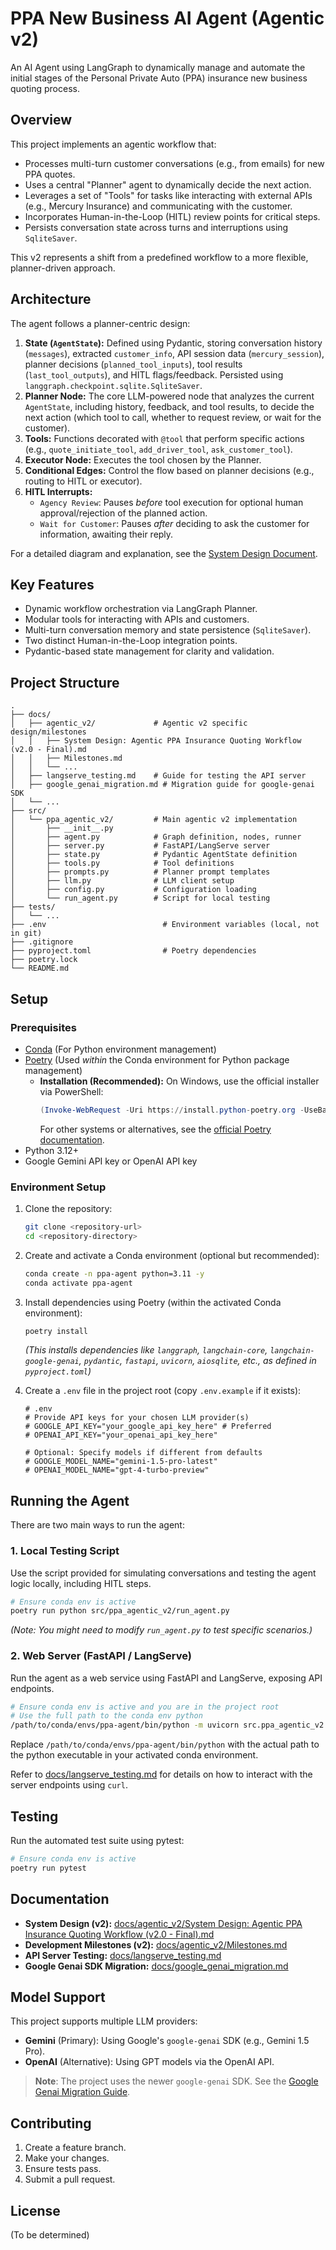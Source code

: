 # PPA New Business AI Agent (Agentic v2)

An AI Agent using LangGraph to dynamically manage and automate the initial stages of the Personal Private Auto (PPA) insurance new business quoting process.

## Overview

This project implements an agentic workflow that:
- Processes multi-turn customer conversations (e.g., from emails) for new PPA quotes.
- Uses a central "Planner" agent to dynamically decide the next action.
- Leverages a set of "Tools" for tasks like interacting with external APIs (e.g., Mercury Insurance) and communicating with the customer.
- Incorporates Human-in-the-Loop (HITL) review points for critical steps.
- Persists conversation state across turns and interruptions using `SqliteSaver`.

This v2 represents a shift from a predefined workflow to a more flexible, planner-driven approach.

## Architecture

The agent follows a planner-centric design:

1.  **State (`AgentState`):** Defined using Pydantic, storing conversation history (`messages`), extracted `customer_info`, API session data (`mercury_session`), planner decisions (`planned_tool_inputs`), tool results (`last_tool_outputs`), and HITL flags/feedback. Persisted using `langgraph.checkpoint.sqlite.SqliteSaver`.
2.  **Planner Node:** The core LLM-powered node that analyzes the current `AgentState`, including history, feedback, and tool results, to decide the next action (which tool to call, whether to request review, or wait for the customer).
3.  **Tools:** Functions decorated with `@tool` that perform specific actions (e.g., `quote_initiate_tool`, `add_driver_tool`, `ask_customer_tool`).
4.  **Executor Node:** Executes the tool chosen by the Planner.
5.  **Conditional Edges:** Control the flow based on planner decisions (e.g., routing to HITL or executor).
6.  **HITL Interrupts:**
    *   `Agency Review`: Pauses *before* tool execution for optional human approval/rejection of the planned action.
    *   `Wait for Customer`: Pauses *after* deciding to ask the customer for information, awaiting their reply.

For a detailed diagram and explanation, see the [System Design Document](docs/agentic_v2/System%20Design:%20Agentic%20PPA%20Insurance%20Quoting%20Workflow%20(v2.0%20-%20Final).md).

## Key Features

- Dynamic workflow orchestration via LangGraph Planner.
- Modular tools for interacting with APIs and customers.
- Multi-turn conversation memory and state persistence (`SqliteSaver`).
- Two distinct Human-in-the-Loop integration points.
- Pydantic-based state management for clarity and validation.

## Project Structure

```
.
├── docs/
│   ├── agentic_v2/             # Agentic v2 specific design/milestones
│   │   ├── System Design: Agentic PPA Insurance Quoting Workflow (v2.0 - Final).md
│   │   ├── Milestones.md
│   │   └── ...
│   ├── langserve_testing.md    # Guide for testing the API server
│   ├── google_genai_migration.md # Migration guide for google-genai SDK
│   └── ...
├── src/
│   └── ppa_agentic_v2/         # Main agentic v2 implementation
│       ├── __init__.py
│       ├── agent.py            # Graph definition, nodes, runner
│       ├── server.py           # FastAPI/LangServe server
│       ├── state.py            # Pydantic AgentState definition
│       ├── tools.py            # Tool definitions
│       ├── prompts.py          # Planner prompt templates
│       ├── llm.py              # LLM client setup
│       ├── config.py           # Configuration loading
│       └── run_agent.py        # Script for local testing
├── tests/
│   └── ...
├── .env                          # Environment variables (local, not in git)
├── .gitignore
├── pyproject.toml                # Poetry dependencies
├── poetry.lock
└── README.md
```

## Setup

### Prerequisites

- [Conda](https://docs.conda.io/en/latest/) (For Python environment management)
- [Poetry](https://python-poetry.org/) (Used *within* the Conda environment for Python package management)
  - **Installation (Recommended):** On Windows, use the official installer via PowerShell:
    ```powershell
    (Invoke-WebRequest -Uri https://install.python-poetry.org -UseBasicParsing).Content | py -
    ```
    For other systems or alternatives, see the [official Poetry documentation](https://python-poetry.org/docs/#installation).
- Python 3.12+
- Google Gemini API key or OpenAI API key

### Environment Setup

1.  Clone the repository:
    ```bash
    git clone <repository-url>
    cd <repository-directory>
    ```

2.  Create and activate a Conda environment (optional but recommended):
    ```bash
    conda create -n ppa-agent python=3.11 -y
    conda activate ppa-agent
    ```

3.  Install dependencies using Poetry (within the activated Conda environment):
    ```bash
    poetry install
    ```
    *(This installs dependencies like `langgraph`, `langchain-core`, `langchain-google-genai`, `pydantic`, `fastapi`, `uvicorn`, `aiosqlite`, etc., as defined in `pyproject.toml`)*

4.  Create a `.env` file in the project root (copy `.env.example` if it exists):
    ```dotenv
    # .env
    # Provide API keys for your chosen LLM provider(s)
    # GOOGLE_API_KEY="your_google_api_key_here" # Preferred
    # OPENAI_API_KEY="your_openai_api_key_here"

    # Optional: Specify models if different from defaults
    # GOOGLE_MODEL_NAME="gemini-1.5-pro-latest"
    # OPENAI_MODEL_NAME="gpt-4-turbo-preview"
    ```

## Running the Agent

There are two main ways to run the agent:

### 1. Local Testing Script

Use the script provided for simulating conversations and testing the agent logic locally, including HITL steps.

```bash
# Ensure conda env is active
poetry run python src/ppa_agentic_v2/run_agent.py
```
*(Note: You might need to modify `run_agent.py` to test specific scenarios.)*

### 2. Web Server (FastAPI / LangServe)

Run the agent as a web service using FastAPI and LangServe, exposing API endpoints.

```bash
# Ensure conda env is active and you are in the project root
# Use the full path to the conda env python
/path/to/conda/envs/ppa-agent/bin/python -m uvicorn src.ppa_agentic_v2.server:app_fastapi --host 127.0.0.1 --port 8000 --reload
```
Replace `/path/to/conda/envs/ppa-agent/bin/python` with the actual path to the python executable in your activated conda environment.

Refer to [docs/langserve_testing.md](docs/langserve_testing.md) for details on how to interact with the server endpoints using `curl`.

## Testing

Run the automated test suite using pytest:

```bash
# Ensure conda env is active
poetry run pytest
```

## Documentation

- **System Design (v2):** [docs/agentic_v2/System Design: Agentic PPA Insurance Quoting Workflow (v2.0 - Final).md](docs/agentic_v2/System%20Design:%20Agentic%20PPA%20Insurance%20Quoting%20Workflow%20(v2.0%20-%20Final).md)
- **Development Milestones (v2):** [docs/agentic_v2/Milestones.md](docs/agentic_v2/Milestones.md)
- **API Server Testing:** [docs/langserve_testing.md](docs/langserve_testing.md)
- **Google Genai SDK Migration:** [docs/google_genai_migration.md](docs/google_genai_migration.md)

## Model Support

This project supports multiple LLM providers:

- **Gemini** (Primary): Using Google's `google-genai` SDK (e.g., Gemini 1.5 Pro).
- **OpenAI** (Alternative): Using GPT models via the OpenAI API.

> **Note**: The project uses the newer `google-genai` SDK.
> See the [Google Genai Migration Guide](docs/google_genai_migration.md).

## Contributing

1.  Create a feature branch.
2.  Make your changes.
3.  Ensure tests pass.
4.  Submit a pull request.

## License

(To be determined)
